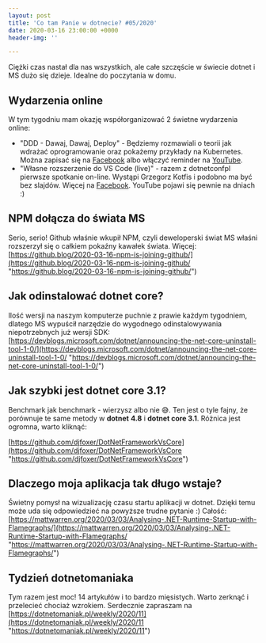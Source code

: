 ```yaml
---
layout: post
title: 'Co tam Panie w dotnecie? #05/2020'
date: 2020-03-16 23:00:00 +0000
header-img: ''

---
```

Ciężki czas nastał dla nas wszystkich, ale całe szczęście w świecie dotnet i MS dużo się dzieje. Idealne do poczytania w domu.

## Wydarzenia online

W tym tygodniu mam okazję współorganizować 2 świetne wydarzenia online:

* "DDD - Dawaj, Dawaj, Deploy" - Będziemy rozmawiali o teorii jak wdrażać oprogramowanie oraz pokażemy przykłady na Kubernetes. Można zapisać się na [Facebook](https://www.facebook.com/events/500716470613535/) albo włączyć reminder na [YouTube](https://www.youtube.com/watch?v=-WcwG_h2Wj8).
* "Własne rozszerzenie do VS Code (live)" - razem z dotnetconfpl pierwsze spotkanie on-line. Wystąpi Grzegorz Kotfis i podobno ma być bez slajdów. Więcej na [Facebook](https://www.facebook.com/events/215680743118997/). YouTube pojawi się pewnie na dniach :)

## NPM dołącza do świata MS

Serio, serio! Github właśnie wkupił NPM, czyli deweloperski świat MS właśni rozszerzył się o całkiem pokaźny kawałek świata. Więcej: [https://github.blog/2020-03-16-npm-is-joining-github/](https://github.blog/2020-03-16-npm-is-joining-github/ "https://github.blog/2020-03-16-npm-is-joining-github/")

## Jak odinstalować dotnet core?

Ilość wersji na naszym komputerze puchnie z prawie każdym tygodniem, dlatego MS wypuścił narzędzie do wygodnego odinstalowywania niepotrzebnych już wersji SDK: [https://devblogs.microsoft.com/dotnet/announcing-the-net-core-uninstall-tool-1-0/](https://devblogs.microsoft.com/dotnet/announcing-the-net-core-uninstall-tool-1-0/ "https://devblogs.microsoft.com/dotnet/announcing-the-net-core-uninstall-tool-1-0/") 

## Jak szybki jest dotnet core 3.1?

Benchmark jak benchmark - wierzysz albo nie 😅. Ten jest o tyle fajny, że porównuje te same metody w **dotnet** **4.8** i **dotnet core 3.1**. Różnica jest ogromna, warto kliknąć:

[https://github.com/djfoxer/DotNetFrameworkVsCore](https://github.com/djfoxer/DotNetFrameworkVsCore "https://github.com/djfoxer/DotNetFrameworkVsCore")

## Dlaczego moja aplikacja tak długo wstaje?

Świetny pomysł na wizualizację czasu startu aplikacji w dotnet. Dzięki temu może uda się odpowiedzieć na powyższe trudne pytanie :) Całość: [https://mattwarren.org/2020/03/03/Analysing-.NET-Runtime-Startup-with-Flamegraphs/](https://mattwarren.org/2020/03/03/Analysing-.NET-Runtime-Startup-with-Flamegraphs/ "https://mattwarren.org/2020/03/03/Analysing-.NET-Runtime-Startup-with-Flamegraphs/")

## Tydzień dotnetomaniaka

Tym razem jest moc! 14 artykułów i to bardzo mięsistych. Warto zerknąć i przelecieć chociaż wzrokiem. Serdecznie zapraszam na [https://dotnetomaniak.pl/weekly/2020/11](https://dotnetomaniak.pl/weekly/2020/11 "https://dotnetomaniak.pl/weekly/2020/11")